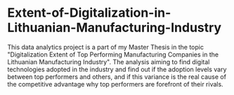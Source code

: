 # Extent-of-Digitalization-in-Lithuanian-Manufacturing-Industry
This data analytics project is a part of my Master Thesis in the topic "Digitalization Extent of Top Performing Manufacturing Companies in the Lithuanian Manufacturing Industry". The analysis aiming to find digital technologies adopted in the industry and find out if the adoption levels vary between top performers and others, and if this variance is the real cause of the competitive advantage why top performers are forefront of their rivals.
